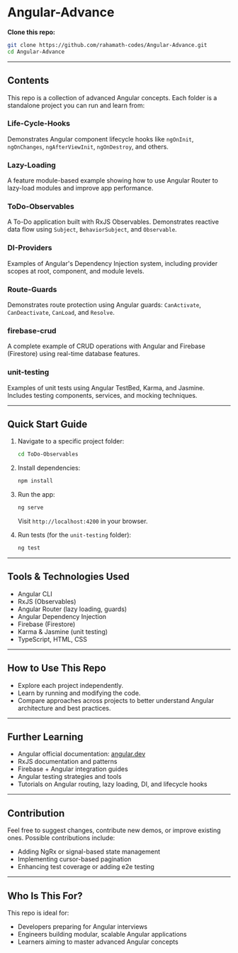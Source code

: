 # Angular-Advance

**Clone this repo:**

```bash
git clone https://github.com/rahamath-codes/Angular-Advance.git
cd Angular-Advance
```

---

## Contents

This repo is a collection of advanced Angular concepts. Each folder is a standalone project you can run and learn from:

### Life-Cycle-Hooks  
Demonstrates Angular component lifecycle hooks like `ngOnInit`, `ngOnChanges`, `ngAfterViewInit`, `ngOnDestroy`, and others.

### Lazy-Loading  
A feature module-based example showing how to use Angular Router to lazy-load modules and improve app performance.

### ToDo-Observables  
A To-Do application built with RxJS Observables. Demonstrates reactive data flow using `Subject`, `BehaviorSubject`, and `Observable`.

### DI-Providers  
Examples of Angular's Dependency Injection system, including provider scopes at root, component, and module levels.

### Route-Guards  
Demonstrates route protection using Angular guards: `CanActivate`, `CanDeactivate`, `CanLoad`, and `Resolve`.

### firebase-crud  
A complete example of CRUD operations with Angular and Firebase (Firestore) using real-time database features.

### unit-testing  
Examples of unit tests using Angular TestBed, Karma, and Jasmine. Includes testing components, services, and mocking techniques.

---

## Quick Start Guide

1. Navigate to a specific project folder:
   ```bash
   cd ToDo-Observables
   ```

2. Install dependencies:
   ```bash
   npm install
   ```

3. Run the app:
   ```bash
   ng serve
   ```
   Visit `http://localhost:4200` in your browser.

4. Run tests (for the `unit-testing` folder):
   ```bash
   ng test
   ```

---

## Tools & Technologies Used

- Angular CLI
- RxJS (Observables)
- Angular Router (lazy loading, guards)
- Angular Dependency Injection
- Firebase (Firestore)
- Karma & Jasmine (unit testing)
- TypeScript, HTML, CSS

---

## How to Use This Repo

- Explore each project independently.
- Learn by running and modifying the code.
- Compare approaches across projects to better understand Angular architecture and best practices.

---

## Further Learning

- Angular official documentation: [angular.dev](https://angular.dev)
- RxJS documentation and patterns
- Firebase + Angular integration guides
- Angular testing strategies and tools
- Tutorials on Angular routing, lazy loading, DI, and lifecycle hooks

---

## Contribution

Feel free to suggest changes, contribute new demos, or improve existing ones. Possible contributions include:

- Adding NgRx or signal-based state management
- Implementing cursor-based pagination
- Enhancing test coverage or adding e2e testing

---

## Who Is This For?

This repo is ideal for:

- Developers preparing for Angular interviews
- Engineers building modular, scalable Angular applications
- Learners aiming to master advanced Angular concepts
